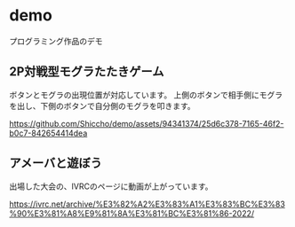 # demo
プログラミング作品のデモ

## 2P対戦型モグラたたきゲーム
ボタンとモグラの出現位置が対応しています。
上側のボタンで相手側にモグラを出し、下側のボタンで自分側のモグラを叩きます。

https://github.com/Shiccho/demo/assets/94341374/25d6c378-7165-46f2-b0c7-842654414dea

## アメーバと遊ぼう
出場した大会の、IVRCのページに動画が上がっています。

https://ivrc.net/archive/%E3%82%A2%E3%83%A1%E3%83%BC%E3%83%90%E3%81%A8%E9%81%8A%E3%81%BC%E3%81%86-2022/

